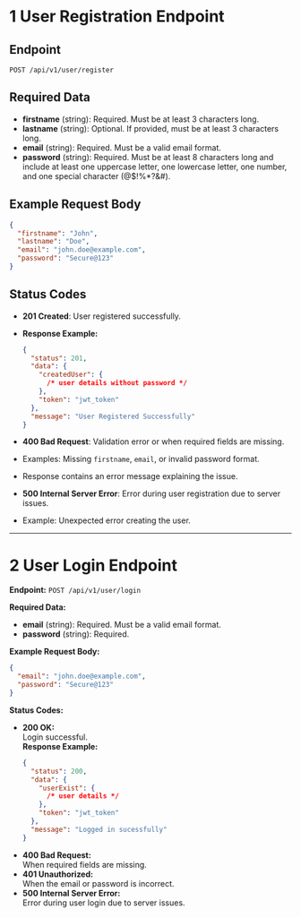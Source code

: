# 1 User Registration Endpoint

## Endpoint

`POST /api/v1/user/register`

## Required Data

- **firstname** (string): Required. Must be at least 3 characters long.
- **lastname** (string): Optional. If provided, must be at least 3 characters long.
- **email** (string): Required. Must be a valid email format.
- **password** (string): Required. Must be at least 8 characters long and include at least one uppercase letter, one lowercase letter, one number, and one special character (@$!%\*?&#).

## Example Request Body

```json
{
  "firstname": "John",
  "lastname": "Doe",
  "email": "john.doe@example.com",
  "password": "Secure@123"
}
```

## Status Codes

- **201 Created**: User registered successfully.
- **Response Example:**
  ```json
  {
    "status": 201,
    "data": {
      "createdUser": {
        /* user details without password */
      },
      "token": "jwt_token"
    },
    "message": "User Registered Successfully"
  }
  ```
- **400 Bad Request**: Validation error or when required fields are missing.
- Examples: Missing `firstname`, `email`, or invalid password format.
- Response contains an error message explaining the issue.

- **500 Internal Server Error**: Error during user registration due to server issues.
- Example: Unexpected error creating the user.

---

# 2 User Login Endpoint

**Endpoint:** `POST /api/v1/user/login`

**Required Data:**

- **email** (string): Required. Must be a valid email format.
- **password** (string): Required.

**Example Request Body:**

```json
{
  "email": "john.doe@example.com",
  "password": "Secure@123"
}
```

**Status Codes:**

- **200 OK:**  
  Login successful.  
  **Response Example:**
  ```json
  {
    "status": 200,
    "data": {
      "userExist": {
        /* user details */
      },
      "token": "jwt_token"
    },
    "message": "Logged in sucessfully"
  }
  ```
- **400 Bad Request:**  
  When required fields are missing.
- **401 Unauthorized:**  
  When the email or password is incorrect.
- **500 Internal Server Error:**  
  Error during user login due to server issues.
